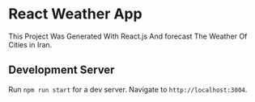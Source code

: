 # React Weather App
This Project Was Generated With React.js And forecast The Weather Of Cities in Iran.

## Development Server
Run `npm run start` for a dev server. Navigate to `http://localhost:3004`.